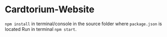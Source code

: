 # Cardtorium-Website

`npm install` in terminal/console in the source folder where `package.json` is located
Run in terminal `npm start`.
